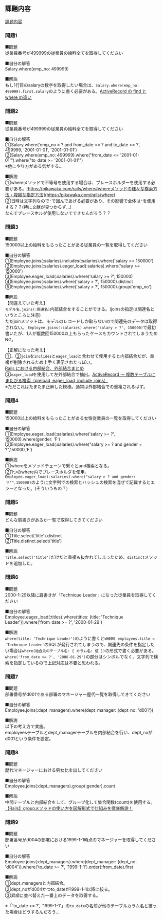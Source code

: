 ## 課題内容  
[課題内容](https://esa-pages.io/p/sharing/15996/posts/9/918e6efd34dbff546236.html#%E4%B8%8A%E8%A8%98%E3%81%AE%E7%B5%90%E6%9E%9C%E3%82%92%E5%88%A9%E7%94%A8%E3%81%97%E3%81%A6%E3%82%B3%E3%83%B3%E3%82%BD%E3%83%BC%E3%83%AB%E4%B8%8A%E3%81%AB%E4%BB%A5%E4%B8%8B%E3%81%AE%E3%82%88%E3%81%86%E3%81%AA%E3%83%95%E3%82%A9%E3%83%BC%E3%83%9E%E3%83%83%E3%83%88%E3%81%A7puts%E3%81%97%E3%81%A6%E3%81%8F%E3%81%A0%E3%81%95%E3%81%84%E3%80%82)

### 問題1  
■問題  
従業員番号が499999の従業員の給料全てを取得してください  

■自分の解答  
Salary.where(emp_no: 499999)

■解説  
もし1行目のsalaryの数字を取得したい場合は、`Salary.where(emp_no: 499999).first.salary`のように書く必要がある。[ActiveRecord の find と where の違い](https://qiita.com/7coco/items/b08c842aece4b7f28f55)  

### 問題2  
■問題  
従業員番号が499999の従業員の給料全てを取得してください  

■自分の解答  
①Salary.where('emp_no = ? and from_date <= ? and to_date >= ?', 499999, '2001-01-01', '2001-01-01')  
②Salary.where(emp_no: 499999).where("from_date <= '2001-01-01'").where("to_date >= '2001-01-01'")  
※他にやり方がある気がする...

■解説  
①whereメソッドで不等号を使用する場合は、プレースホルダーを使用する必要がある。[https://pikawaka.com/rails/where#whereメソッドの様々な検索方法・複雑な指定方法](https://pikawaka.com/rails/where)  
②日時は文字列なので`'`で囲んであげる必要があり、その影響で全体は`"`を使用する？？(特に文献が見つからず...)  
なんでプレースホルダ使用しないでできたんだろう？？  

### 問題3  
■問題  
150000以上の給料をもらったことがある従業員の一覧を取得してください  

■自分の解答  
①Employee.joins(:salaries).includes(:salaries).where('salary >= 150000')  
②Employee.joins(:salaries).eager_load(:salaries).where('salary >= 150000')  
③Employee.eager_load(:salaries).where('salary >= ?', 150000)  
④Employee.joins(:salaries).where('salary > ?', 150000).distinct  
⑤Employee.joins(:salaries).where('salary > ?', 150000).group('emp_no')  

■解説  
【間違えていた考え】  
`モデル名.joins(:関連名)`内部結合をすることができる。(joinsの指定は関連名というところに注意)  
ただjoinメソットは、モデルのレコードしか取らないので関連先のデータは取得されない。
`Employee.joins(:salaries).where('salary > ?', 150000)`で最初書いたが、1人が複数回150000以上もらったケースもカウントされてしまうためNG。  

【正解になった考え】  
①、②`join`を`inclides`と`eager_load`と合わせて使用すると内部結合だが、重複が削除されるため上手く表示されたっぽい。  
[Rails における内部結合、外部結合まとめ](https://qiita.com/yuyasat/items/c2ad37b5a24a58ee3d30#1-actresses%E3%81%A8movies%E3%81%AE%E5%86%85%E9%83%A8%E7%B5%90%E5%90%88)  
③`eager_load`を使用して左外部結合で抽出。[ActiveRecord ～ 複数テーブルにまたがる検索（preload, eager_load, include, joins）](https://qiita.com/leon-joel/items/f26556c9e56833983856)  
※ただこれはたまたま正解した模様。通常は外部結合での重複されるはず。

### 問題4  
■問題  
150000以上の給料をもらったことがある女性従業員の一覧を取得してください  

■自分の解答  
①Employee.eager_load(:salaries).where('salary >= ?', 150000).where(gender: 'F')  
②Employee.eager_load(:salaries).where("salary >= ? and gender = ?",150000,'F')  

■解説  
①whereをメソッドチェーンで繋ぐとand検索となる。  
②1つのwhere内でプレースホルダを使用。`Employee.eager_load(:salaries).where("salary > ? and gender: 'F'",150000)`のように文字列での検索とハッシュの検索を混ぜて記載するとエラーとなった。(そういうもの？)  

### 問題5  
■問題  
どんな肩書きがあるか一覧で取得してきてください  

■自分の解答  
①Title.select('title').distinct  
②Title.distinct.select('title')

■解説  
`Title.select('title')`だけだと重複も抜かれてしまったため、`distinct`メソッドを追加した。  

### 問題6  
■問題  
2000-1-29以降に肩書きが「Technique Leader」になった従業員を取得してください  

■自分の解答  
Employee.eager_load(:titles).where(titles: {title: 'Technique Leader'}).where('from_date >= ?', '2000-01-29')  

■解説  
`where(title: 'Technique Leader')`のように書くと`WHERE employees.title = 'Technique Leader'`のSQLが発行されてしまうので、関連先の条件を指定したい場合は`where(結合先のテーブル名: { カラム名: 値 })`の形式で書く必要がある。  
`where('from_date >= ?', '2000-01-29')`の部分はシンボルでなく、文字列で検索を指定しているので上記対応は不要と思われる。  

### 問題7  
■問題  
部署番号がd001である部署のマネージャー歴代一覧を取得してきてください  

■自分の解答  
Employee.joins(:dept_managers).where(dept_manager: {dept_no: 'd001'})  

■解説  
以下の考え方で実施。  
employeesテーブルとdept_managerテーブルを内部結合を行い、dept_noがd001という条件を設定。  

### 問題8  
■問題  
歴代マネージャーにおける男女比を出してください  

■自分の解答  
Employee.joins(:dept_managers).group(:gender).count  

■解説  
中間テーブルと内部結合をして、グループ化して集合関数(count)を使用する。  
[【Rails】groupメソッドの使い方を図解形式で仕組みを徹底解説！](https://pikawaka.com/rails/group)  

### 問題9  
■問題  
部署番号がd004の部署における1999-1-1時点のマネージャーを取得してください  

■自分の解答  
Employee.joins(:dept_managers).where(dept_manager: {dept_no: 'd004'}).where('to_date >= ?', '1999-1-1').order(:from_date).first

■解説  
①dept_managersと内部結合。  
②dept_noがd004かつto_dateが1999-1-1以降に絞る。  
③昇順に並べ替えた一番上のデータを取得する。

※「'to_date >= ?', '1999-1-1'」の`to_date`の名前が他のテーブルカラム名と被った場合はどうするんだろう...